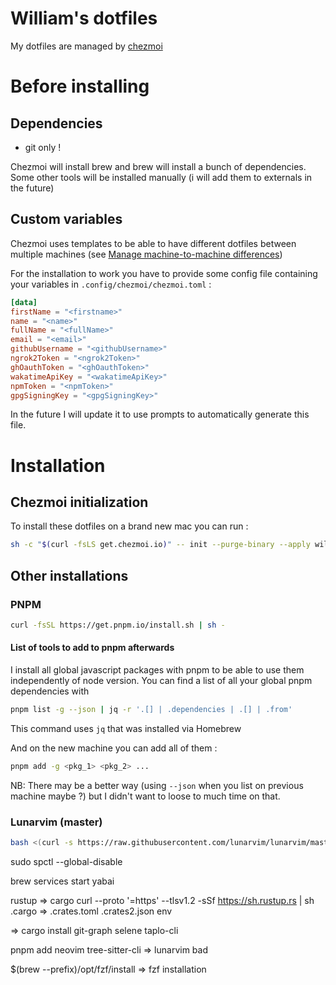 # William's dotfiles

My dotfiles are managed by [chezmoi](https://www.chezmoi.io/)

# Before installing

## Dependencies

- git only !

Chezmoi will install brew and brew will install a bunch of dependencies.
Some other tools will be installed manually (i will add them to externals in the future)

## Custom variables

Chezmoi uses templates to be able to have different dotfiles between multiple machines (see [Manage machine-to-machine differences](https://www.chezmoi.io/user-guide/manage-machine-to-machine-differences/))

For the installation to work you have to provide some config file containing your variables in `.config/chezmoi/chezmoi.toml` :

```toml
[data]
firstName = "<firstname>"
name = "<name>"
fullName = "<fullName>"
email = "<email>"
githubUsername = "<githubUsername>"
ngrok2Token = "<ngrok2Token>"
ghOauthToken = "<ghOauthToken>"
wakatimeApiKey = "<wakatimeApiKey>"
npmToken = "<npmToken>"
gpgSigningKey = "<gpgSigningKey>"
```

In the future I will update it to use prompts to automatically generate this file.

# Installation

## Chezmoi initialization

To install these dotfiles on a brand new mac you can run :

```bash
sh -c "$(curl -fsLS get.chezmoi.io)" -- init --purge-binary --apply williamgoulois
```

## Other installations

### PNPM

```bash
curl -fsSL https://get.pnpm.io/install.sh | sh -
```

#### List of tools to add to pnpm afterwards

I install all global javascript packages with pnpm to be able to use them independently of node version.
You can find a list of all your global pnpm dependencies with

```bash
pnpm list -g --json | jq -r '.[] | .dependencies | .[] | .from'
```

This command uses `jq` that was installed via Homebrew

And on the new machine you can add all of them :

```bash
pnpm add -g <pkg_1> <pkg_2> ...
```

NB: There may be a better way (using `--json` when you list on previous machine maybe ?) but I didn't want to loose to much time on that.

### Lunarvim (master)

```bash
bash <(curl -s https://raw.githubusercontent.com/lunarvim/lunarvim/master/utils/installer/install.sh)
```

sudo spctl --global-disable

brew services start yabai

rustup => cargo
curl --proto '=https' --tlsv1.2 -sSf https://sh.rustup.rs | sh
.cargo => .crates.toml .crates2.json env

=> cargo install git-graph selene taplo-cli

pnpm add neovim tree-sitter-cli => lunarvim bad

$(brew --prefix)/opt/fzf/install => fzf installation
